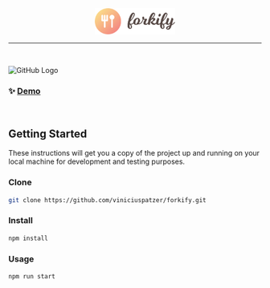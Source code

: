 <div align="center" id="top"> 
  <img src="./logo.png" alt="logo" width="160" />
</div>

<hr>
<br>

![GitHub Logo](./forkify.gif)

### ✨ [Demo](https://forkify-viniciuspatzer.netlify.app/)

<br>

## Getting Started

These instructions will get you a copy of the project up and running on your local machine for development and testing purposes.
<br>

### Clone

```sh
git clone https://github.com/viniciuspatzer/forkify.git
```

### Install

```sh
npm install
```

### Usage

```sh
npm run start
```
